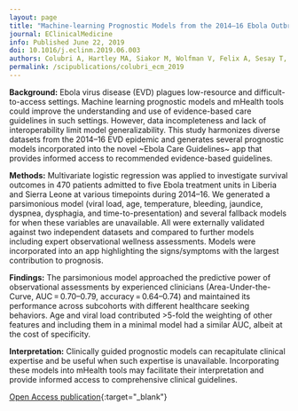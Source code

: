 ```yaml
---
layout: page
title: "Machine-learning Prognostic Models from the 2014–16 Ebola Outbreak: Data-harmonization Challenges, Validation Strategies, and mHealth Applications"
journal: EClinicalMedicine
info: Published June 22, 2019
doi: 10.1016/j.eclinm.2019.06.003
authors: Colubri A, Hartley MA, Siakor M, Wolfman V, Felix A, Sesay T, Shaffer JG, Garry RF, Grant DR, Levine AC, Sabeti PC
permalink: /scipublications/colubri_ecm_2019
---
```


**Background:** Ebola virus disease (EVD) plagues low-resource and difficult-to-access settings. Machine learning prognostic models and mHealth tools could improve the understanding and use of evidence-based care guidelines in such settings. However, data incompleteness and lack of interoperability limit model generalizability. This study harmonizes diverse datasets from the 2014–16 EVD epidemic and generates several prognostic models incorporated into the novel ~Ebola Care Guidelines~ app that provides informed access to recommended evidence-based guidelines.

**Methods:** Multivariate logistic regression was applied to investigate survival outcomes in 470 patients admitted to five Ebola treatment units in Liberia and Sierra Leone at various timepoints during 2014–16. We generated a parsimonious model (viral load, age, temperature, bleeding, jaundice, dyspnea, dysphagia, and time-to-presentation) and several fallback models for when these variables are unavailable. All were externally validated against two independent datasets and compared to further models including expert observational wellness assessments. Models were incorporated into an app highlighting the signs/symptoms with the largest contribution to prognosis.

**Findings:** The parsimonious model approached the predictive power of observational assessments by experienced clinicians (Area-Under-the-Curve, AUC = 0.70–0.79, accuracy = 0.64–0.74) and maintained its performance across subcohorts with different healthcare seeking behaviors. Age and viral load contributed >5-fold the weighting of other features and including them in a minimal model had a similar AUC, albeit at the cost of specificity.

**Interpretation:** Clinically guided prognostic models can recapitulate clinical expertise and be useful when such expertise is unavailable. Incorporating these models into mHealth tools may facilitate their interpretation and provide informed access to comprehensive clinical guidelines.

[Open Access publication](https://www.thelancet.com/journals/eclinm/article/PIIS2589-5370(19)30096-3/fulltext){:target="_blank"}
